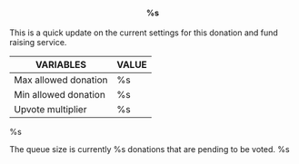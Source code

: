 <center>
  <h4>%s</h4>
</center>

This is a quick update on the current settings for this donation and fund raising service. 

VARIABLES | VALUE
---|---
Max allowed donation | %s
Min allowed donation | %s
Upvote multiplier | %s

%s

The queue size is currently %s donations that are pending to be voted.
%s
